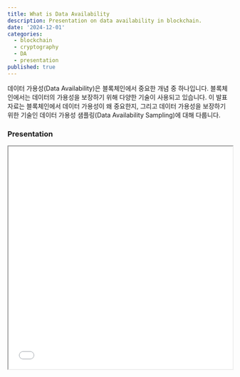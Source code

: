 ```yaml
---
title: What is Data Availability
description: Presentation on data availability in blockchain.
date: '2024-12-01'
categories:
  - blockchain
  - cryptography
  - DA
  - presentation
published: true
---
```


데이터 가용성(Data Availability)은 블록체인에서 중요한 개념 중 하나입니다.
블록체인에서는 데이터의 가용성을 보장하기 위해 다양한 기술이 사용되고 있습니다.
이 발표 자료는 블록체인에서 데이터 가용성이 왜 중요한지, 그리고 데이터 가용성을
보장하기 위한 기술인 데이터 가용성 샘플링(Data Availability Sampling)에 대해
다룹니다.

### Presentation

<iframe src="/pdfs/data-availability.pdf" width="100%" height="500px" title="Data Availability"></iframe>
